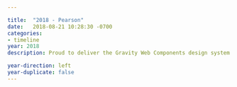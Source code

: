 ```yaml
---

title:  "2018 - Pearson"
date:   2018-08-21 10:28:30 -0700
categories:
- timeline
year: 2018
description: Proud to deliver the Gravity Web Components design system and publish it to NPM, making it accessible for developers to build consistent and scalable user interfaces.

year-direction: left
year-duplicate: false
---
```

